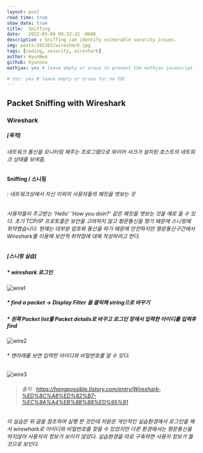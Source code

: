 ```yaml
---
layout: post
read_time: true
show_date: true
title:  Sniffing
date:   2022-03-08 09:32:32 -0600
description : Sniffing can identify vulnerable security issues.
img: posts/202203/wireshark.jpg
tags: [coding, security, wireshark]
author: HyunHwa
github: hyunnna
mathjax: yes # leave empty or erase to prevent the mathjax javascript from loading

# toc: yes # leave empty or erase for no TOC
---
```

## Packet Sniffing with Wireshark  


### Wireshark  


##### [목적]  
###### 네트워크 통신을 모니터링 해주는 프로그램으로 와이어 샤크가 설치된 호스트의 네트워크 상태를 보여줌.  
  


#### Sniffing / 스니핑  
###### : 네트워크상에서 자신 이외의 사용자들의 패킷을 엿보는 것  

###### 사용자들이 주고받는 'Hello' 'How you doin?' 같은 패킷을 엿보는 것을 예로 들 수 있다. 초기 TCP/IP 프로토콜은 보안을 고려하지 않고 평문통신을 했기 때문에 스니핑에 취약했습니다. 현재는 대부분 암호화 통신을 하기 때문에 안전하지만 평문통신구간에서 Wireshark를 이용해 보안적 취약점에 대해 작성하려고 한다.  


##### [스니핑 실습]  


##### * wireshark 로그인  

![wire1](/assets/img/posts/202203/wire1.jpg)




##### * find a packet -> Display Filter 을 클릭해 string으로 바꾸기
##### * 왼쪽 Packet list를 Packet details로 바꾸고 로그인 창에서 입력한 아이디를 입력후 find


![wire2](/assets/img/posts/202203/wire2.png)




###### * 맨아래를 보면 입력한 아이디와 비밀번호를 알 수 있다.


![wire3](/assets/img/posts/202203/wire3.jpg) 








> ###### 출처 :  https://hongpossible.tistory.com/entry/Wireshark-%ED%8C%A8%ED%82%B7-%EC%8A%A4%EB%8B%88%ED%95%91 


###### 이 실습은 위 글을 참조하여 실행 한 것인데 저분은 개인적인 실습환경에서 로그인을 해서 wirewhark로 아이디와 비밀번호를 찾을 수 있었지만 다른 환경에서는 평문통신을 하지않아 사용자의 정보가 보이지 않았다. 실습환경을 따로 구축하면 사용자 정보가 뜰 것으로 보인다.




